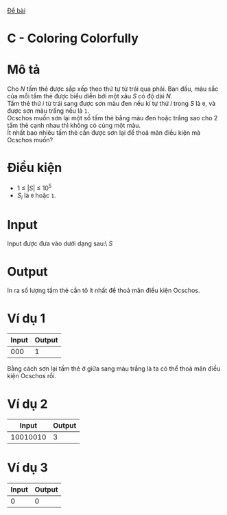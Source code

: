 [Đề bài](https://atcoder.jp/contests/ABC124/tasks/abc124_c)
# C - Coloring Colorfully
# Mô tả
Cho $N$ tấm thẻ được sắp xếp theo thứ tự từ trái qua phải. Ban đầu, màu sắc của mỗi tấm thẻ được biểu diễn bởi một xâu $S$ có độ dài $N$.\
Tấm thẻ thứ $i$ từ trái sang được sơn màu đen nếu kí tự thứ $i$ trong $S$ là `0`, và được sơn màu trắng nếu là `1`.\
Ocschos muốn sơn lại một số tấm thẻ bằng màu đen hoặc trắng sao cho 2 tấm thẻ cạnh nhau thì không có cùng một màu.\
Ít nhất bao nhiêu tấm thẻ cần được sơn lại để thoả mãn điều kiện mà Ocschos muốn?
# Điều kiện
* 1 ≤ |$S$| ≤ $10^{5}$
* $S_{i}$ là `0` hoặc `1`.
# Input
Input được đưa vào dưới dạng sau:\ 
$S$
# Output
In ra số lượng tấm thẻ cần tô ít nhất để thoả mãn điều kiện Ocschos.
# Ví dụ 1
Input|Output
-|-
000|1

Bằng cách sơn lại tấm thẻ ở giữa sang màu trắng là ta có thể thoả mãn điều kiện Ocschos rồi.
# Ví dụ 2
Input|Output
-|-
10010010|3

# Ví dụ 3
Input|Output
-|-
0|0
